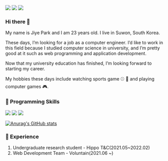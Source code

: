 <a href="https://www.instagram.com/lunapark_0.0/" target="_blank"><img src="https://img.shields.io/badge/lunapark_0.0-E4405F?style=for-the-badge&logo=Instagram&logoColor=FFFFFF"/></a>
<a href="https://blog.naver.com/parkji3618" target="_blank"><img src="https://img.shields.io/badge/parkji3618-03C75A?style=for-the-badge&logo=Naver&logoColor=FFFFFF"/></a>
<a href="https://velog.io/@luna7182" target="_blank"><img src="https://img.shields.io/badge/luanpark.log-20C997?style=for-the-badge&logo=Velog&logoColor=FFFFFF"/></a>

### Hi there 👋

My name is Jiye Park and I am 23 years old. I live in Suwon, South Korea.

These days, I’m looking for a job as a computer engineer. I’d like to work in this field because I studied computer science in university, and I’m pretty good at it such as web programming and application development. 

Now that my university education has finished, I’m looking forward to starting my career.

My hobbies these days include watching sports game ⚾ 🏐 and playing computer games 🎮.

### 🦾 Programming Skills

<img src="https://img.shields.io/badge/Android-3DDC84?style=for-the-badge&logo=Android&logoColor=FFFFFF"/> <img src="https://img.shields.io/badge/React-61DAFB?style=for-the-badge&logo=React&logoColor=FFFFFF"/> <img src="https://img.shields.io/badge/Strapi-2F2E8B?style=for-the-badge&logo=Strapi&logoColor=FFFFFF"/>

[![Anurag's GitHub stats](https://github-readme-stats.vercel.app/api?username=parkjiye)](https://github.com/anuraghazra/github-readme-stats)

### 🔭 Experience

1. Undergraduate research student - Hippo T&C(2021.05~2022.02)
2. Web Development Team - Voluntain(2021.06 ~)


<!--![parkjiye's GitHub stats](https://github-readme-stats.vercel.app/api?username=parkjiye&show_icons=true&theme=radical)-->

<!--
**parkjiye/parkjiye** is a ✨ _special_ ✨ repository because its `README.md` (this file) appears on your GitHub profile.

Here are some ideas to get you started:

- 🔭 I’m currently working on ...
- 🌱 I’m currently learning ...
- 👯 I’m looking to collaborate on ...
- 🤔 I’m looking for help with ...
- 💬 Ask me about ...
- 📫 How to reach me: ...
- 😄 Pronouns: ...
- ⚡ Fun fact: ...
-->
